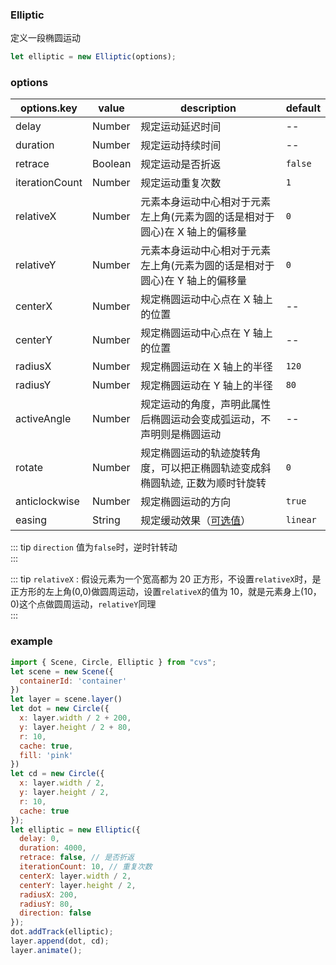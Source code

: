 ### Elliptic

定义一段椭圆运动

```js
let elliptic = new Elliptic(options);
```

### options

| options.key    | value   | description                                                                 | default  |
| -------------- | ------- | --------------------------------------------------------------------------- | -------- |
| delay          | Number  | 规定运动延迟时间                                                            | --       |
| duration       | Number  | 规定运动持续时间                                                            | --       |
| retrace        | Boolean | 规定运动是否折返                                                            | `false`  |
| iterationCount | Number  | 规定运动重复次数                                                            | `1`      |
| relativeX      | Number  | 元素本身运动中心相对于元素左上角(元素为圆的话是相对于圆心)在 X 轴上的偏移量 | `0`      |
| relativeY      | Number  | 元素本身运动中心相对于元素左上角(元素为圆的话是相对于圆心)在 Y 轴上的偏移量 | `0`      |
| centerX        | Number  | 规定椭圆运动中心点在 X 轴上的位置                                           | --       |
| centerY        | Number  | 规定椭圆运动中心点在 Y 轴上的位置                                           | --       |
| radiusX        | Number  | 规定椭圆运动在 X 轴上的半径                                                 | `120`    |
| radiusY        | Number  | 规定椭圆运动在 Y 轴上的半径                                                 | `80`     |
| activeAngle    | Number  | 规定运动的角度，声明此属性后椭圆运动会变成弧运动，不声明则是椭圆运动                | --      |
| rotate         | Number  | 规定椭圆运动的轨迹旋转角度，可以把正椭圆轨迹变成斜椭圆轨迹, 正数为顺时针旋转  | `0`      |
| anticlockwise  | Number  | 规定椭圆运动的方向                                                          | `true`   |
| easing         | String  | 规定缓动效果（[可选值](/docs/track.html#easing)）                           | `linear` |

::: tip
`direction` 值为`false`时，逆时针转动  
:::

::: tip
`relativeX` : 假设元素为一个宽高都为 20 正方形，不设置`relativeX`时，是正方形的左上角(0,0)做圆周运动，设置`relativeX`的值为 10，就是元素身上(10，0)这个点做圆周运动，`relativeY`同理  
:::

### example

```js
import { Scene, Circle, Elliptic } from "cvs";
let scene = new Scene({
  containerId: 'container'
})
let layer = scene.layer()
let dot = new Circle({
  x: layer.width / 2 + 200,
  y: layer.height / 2 + 80,
  r: 10,
  cache: true,
  fill: 'pink'
})
let cd = new Circle({
  x: layer.width / 2,
  y: layer.height / 2,
  r: 10,
  cache: true
});
let elliptic = new Elliptic({
  delay: 0,
  duration: 4000,
  retrace: false, // 是否折返
  iterationCount: 10, // 重复次数
  centerX: layer.width / 2,
  centerY: layer.height / 2,
  radiusX: 200,
  radiusY: 80,
  direction: false
});
dot.addTrack(elliptic);
layer.append(dot, cd);
layer.animate();
```

<ClientOnly><c-elliptic></c-elliptic></ClientOnly>
